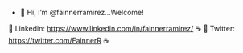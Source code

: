 - 👋 Hi, I’m @fainnerramirez...Welcome!

📢 Linkedin: https://www.linkedin.com/in/fainnerramirez/ ☕️
📢 Twitter: https://twitter.com/FainnerR ☕️

